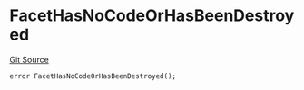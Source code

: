 # FacetHasNoCodeOrHasBeenDestroyed
[Git Source](https://github.com/thrackle-io/tron/blob/ca86a0ac3b5737f1c6c7b1df4820e4363feb10cd/src/protocol/economic/ruleProcessor/RuleProcessorDiamond.sol)


```solidity
error FacetHasNoCodeOrHasBeenDestroyed();
```

